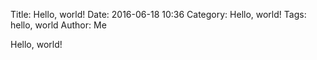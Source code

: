 Title: Hello, world!
Date: 2016-06-18 10:36
Category: Hello, world!
Tags: hello, world
Author: Me

Hello, world!
